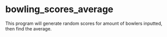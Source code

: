 # bowling_scores_average
This program will generate random scores for amount of bowlers inputted, then find the average. 
